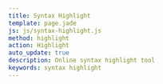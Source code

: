 ```yaml
---
title: Syntax Highlight
template: page.jade
js: js/syntax-highlight.js
method: highlight
action: Highlight
auto_update: true
description: Online syntax highlight tool
keywords: syntax highlight
---
```

<span>
  <script src="js/highlight.pack.js"></script>
  <link rel="stylesheet" title="Default" href="css/highlight.js/default.css" />
  <link rel="alternate stylesheet" title="Agate" href="css/highlight.js/agate.css" disabled />
  <link rel="alternate stylesheet" title="Androidstudio" href="css/highlight.js/androidstudio.css" disabled />
  <link rel="alternate stylesheet" title="Arduino Light" href="css/highlight.js/arduino-light.css" disabled />
  <link rel="alternate stylesheet" title="Arta" href="css/highlight.js/arta.css" disabled />
  <link rel="alternate stylesheet" title="Ascetic" href="css/highlight.js/ascetic.css" disabled />
  <link rel="alternate stylesheet" title="Atelier Cave Dark" href="css/highlight.js/atelier-cave-dark.css" disabled />
  <link rel="alternate stylesheet" title="Atelier Cave Light" href="css/highlight.js/atelier-cave-light.css" disabled />
  <link rel="alternate stylesheet" title="Atelier Dune Dark" href="css/highlight.js/atelier-dune-dark.css" disabled />
  <link rel="alternate stylesheet" title="Atelier Dune Light" href="css/highlight.js/atelier-dune-light.css" disabled />
  <link rel="alternate stylesheet" title="Atelier Estuary Dark" href="css/highlight.js/atelier-estuary-dark.css" disabled />
  <link rel="alternate stylesheet" title="Atelier Estuary Light" href="css/highlight.js/atelier-estuary-light.css" disabled />
  <link rel="alternate stylesheet" title="Atelier Forest Dark" href="css/highlight.js/atelier-forest-dark.css" disabled />
  <link rel="alternate stylesheet" title="Atelier Forest Light" href="css/highlight.js/atelier-forest-light.css" disabled />
  <link rel="alternate stylesheet" title="Atelier Heath Dark" href="css/highlight.js/atelier-heath-dark.css" disabled />
  <link rel="alternate stylesheet" title="Atelier Heath Light" href="css/highlight.js/atelier-heath-light.css" disabled />
  <link rel="alternate stylesheet" title="Atelier Lakeside Dark" href="css/highlight.js/atelier-lakeside-dark.css" disabled />
  <link rel="alternate stylesheet" title="Atelier Lakeside Light" href="css/highlight.js/atelier-lakeside-light.css" disabled />
  <link rel="alternate stylesheet" title="Atelier Plateau Dark" href="css/highlight.js/atelier-plateau-dark.css" disabled />
  <link rel="alternate stylesheet" title="Atelier Plateau Light" href="css/highlight.js/atelier-plateau-light.css" disabled />
  <link rel="alternate stylesheet" title="Atelier Savanna Dark" href="css/highlight.js/atelier-savanna-dark.css" disabled />
  <link rel="alternate stylesheet" title="Atelier Savanna Light" href="css/highlight.js/atelier-savanna-light.css" disabled />
  <link rel="alternate stylesheet" title="Atelier Seaside Dark" href="css/highlight.js/atelier-seaside-dark.css" disabled />
  <link rel="alternate stylesheet" title="Atelier Seaside Light" href="css/highlight.js/atelier-seaside-light.css" disabled />
  <link rel="alternate stylesheet" title="Atelier Sulphurpool Dark" href="css/highlight.js/atelier-sulphurpool-dark.css" disabled />
  <link rel="alternate stylesheet" title="Atelier Sulphurpool Light" href="css/highlight.js/atelier-sulphurpool-light.css" disabled />
  <link rel="alternate stylesheet" title="Brown Paper" href="css/highlight.js/brown-paper.css" disabled />
  <link rel="alternate stylesheet" title="Codepen Embed" href="css/highlight.js/codepen-embed.css" disabled />
  <link rel="alternate stylesheet" title="Color Brewer" href="css/highlight.js/color-brewer.css" disabled />
  <link rel="alternate stylesheet" title="Dark" href="css/highlight.js/dark.css" disabled />
  <link rel="alternate stylesheet" title="Darkula" href="css/highlight.js/darkula.css" disabled />
  <link rel="alternate stylesheet" title="Docco" href="css/highlight.js/docco.css" disabled />
  <link rel="alternate stylesheet" title="Dracula" href="css/highlight.js/dracula.css" disabled />
  <link rel="alternate stylesheet" title="Far" href="css/highlight.js/far.css" disabled />
  <link rel="alternate stylesheet" title="Foundation" href="css/highlight.js/foundation.css" disabled />
  <link rel="alternate stylesheet" title="Github Gist" href="css/highlight.js/github-gist.css" disabled />
  <link rel="alternate stylesheet" title="Github" href="css/highlight.js/github.css" disabled />
  <link rel="alternate stylesheet" title="Googlecode" href="css/highlight.js/googlecode.css" disabled />
  <link rel="alternate stylesheet" title="Grayscale" href="css/highlight.js/grayscale.css" disabled />
  <link rel="alternate stylesheet" title="Gruvbox Dark" href="css/highlight.js/gruvbox-dark.css" disabled />
  <link rel="alternate stylesheet" title="Gruvbox Light" href="css/highlight.js/gruvbox-light.css" disabled />
  <link rel="alternate stylesheet" title="Hopscotch" href="css/highlight.js/hopscotch.css" disabled />
  <link rel="alternate stylesheet" title="Hybrid" href="css/highlight.js/hybrid.css" disabled />
  <link rel="alternate stylesheet" title="Idea" href="css/highlight.js/idea.css" disabled />
  <link rel="alternate stylesheet" title="Ir Black" href="css/highlight.js/ir-black.css" disabled />
  <link rel="alternate stylesheet" title="Kimbie Dark" href="css/highlight.js/kimbie.dark.css" disabled />
  <link rel="alternate stylesheet" title="Kimbie Light" href="css/highlight.js/kimbie.light.css" disabled />
  <link rel="alternate stylesheet" title="Magula" href="css/highlight.js/magula.css" disabled />
  <link rel="alternate stylesheet" title="Mono Blue" href="css/highlight.js/mono-blue.css" disabled />
  <link rel="alternate stylesheet" title="Monokai Sublime" href="css/highlight.js/monokai-sublime.css" disabled />
  <link rel="alternate stylesheet" title="Monokai" href="css/highlight.js/monokai.css" disabled />
  <link rel="alternate stylesheet" title="Obsidian" href="css/highlight.js/obsidian.css" disabled />
  <link rel="alternate stylesheet" title="Ocean" href="css/highlight.js/ocean.css" disabled />
  <link rel="alternate stylesheet" title="Paraiso Dark" href="css/highlight.js/paraiso-dark.css" disabled />
  <link rel="alternate stylesheet" title="Paraiso Light" href="css/highlight.js/paraiso-light.css" disabled />
  <link rel="alternate stylesheet" title="Pojoaque" href="css/highlight.js/pojoaque.css" disabled />
  <link rel="alternate stylesheet" title="Purebasic" href="css/highlight.js/purebasic.css" disabled />
  <link rel="alternate stylesheet" title="Qtcreator Dark" href="css/highlight.js/qtcreator_dark.css" disabled />
  <link rel="alternate stylesheet" title="Qtcreator Light" href="css/highlight.js/qtcreator_light.css" disabled />
  <link rel="alternate stylesheet" title="Railscasts" href="css/highlight.js/railscasts.css" disabled />
  <link rel="alternate stylesheet" title="Rainbow" href="css/highlight.js/rainbow.css" disabled />
  <link rel="alternate stylesheet" title="School Book" href="css/highlight.js/school-book.css" disabled />
  <link rel="alternate stylesheet" title="Solarized Dark" href="css/highlight.js/solarized-dark.css" disabled />
  <link rel="alternate stylesheet" title="Solarized Light" href="css/highlight.js/solarized-light.css" disabled />
  <link rel="alternate stylesheet" title="Sunburst" href="css/highlight.js/sunburst.css" disabled />
  <link rel="alternate stylesheet" title="Tomorrow Night Blue" href="css/highlight.js/tomorrow-night-blue.css" disabled />
  <link rel="alternate stylesheet" title="Tomorrow Night Bright" href="css/highlight.js/tomorrow-night-bright.css" disabled />
  <link rel="alternate stylesheet" title="Tomorrow Night Eighties" href="css/highlight.js/tomorrow-night-eighties.css" disabled />
  <link rel="alternate stylesheet" title="Tomorrow Night" href="css/highlight.js/tomorrow-night.css" disabled />
  <link rel="alternate stylesheet" title="Tomorrow" href="css/highlight.js/tomorrow.css" disabled />
  <link rel="alternate stylesheet" title="Vs" href="css/highlight.js/vs.css" disabled />
  <link rel="alternate stylesheet" title="Xcode" href="css/highlight.js/xcode.css" disabled />
  <link rel="alternate stylesheet" title="Xt 256" href="css/highlight.js/xt256.css" disabled />
  <link rel="alternate stylesheet" title="Zenburn" href="css/highlight.js/zenburn.css" disabled />
</span>
